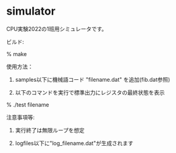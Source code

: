 # simulator
CPU実験2022の1班用シミュレータです。

ビルド:

% make

使用方法：

1. samples以下に機械語コード "filename.dat" を追加(fib.dat参照)

2. 以下のコマンドを実行で標準出力にレジスタの最終状態を表示

% ./test filename

注意事項等:

1. 実行終了は無限ループを想定

2. logfiles以下に"log_filename.dat"が生成されます
